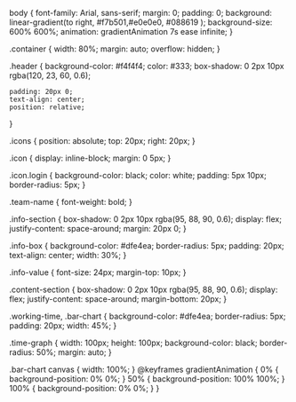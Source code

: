 body {
    font-family: Arial, sans-serif;
    margin: 0;
    padding: 0;
    background: linear-gradient(to right, #f7b501,#e0e0e0, #088619 );
    background-size: 600% 600%;
    animation: gradientAnimation 7s ease infinite;
}

.container {
    width: 80%;
    margin: auto;
    overflow: hidden;
}

.header {
    background-color: #f4f4f4;
    color: #333;
    box-shadow: 0 2px 10px rgba(120, 23, 60, 0.6);
    
    padding: 20px 0;
    text-align: center;
    position: relative;
}

.icons {
    position: absolute;
    top: 20px;
    right: 20px;
}

.icon {
    display: inline-block;
    margin: 0 5px;
}

.icon.login {
    background-color: black;
    color: white;
    padding: 5px 10px;
    border-radius: 5px;
}

.team-name {
    font-weight: bold;
}

.info-section {
    box-shadow: 0 2px 10px rgba(95, 88, 90, 0.6);
    display: flex;
    justify-content: space-around;
    margin: 20px 0;
}

.info-box {
    background-color: #dfe4ea;
    border-radius: 5px;
    padding: 20px;
    text-align: center;
    width: 30%;
}

.info-value {
    font-size: 24px;
    margin-top: 10px;
}

.content-section {
    box-shadow: 0 2px 10px rgba(95, 88, 90, 0.6);
    display: flex;
    justify-content: space-around;
    margin-bottom: 20px;
}

.working-time,
.bar-chart {
    background-color: #dfe4ea;
    border-radius: 5px;
    padding: 20px;
    width: 45%;
}

.time-graph {
    width: 100px;
    height: 100px;
    background-color: black;
    border-radius: 50%;
    margin: auto;
}

.bar-chart canvas {
    width: 100%;
}
@keyframes gradientAnimation 
{
    0% { background-position: 0% 0%; }
    50% { background-position: 100% 100%; }
    100% { background-position: 0% 0%; }
}
